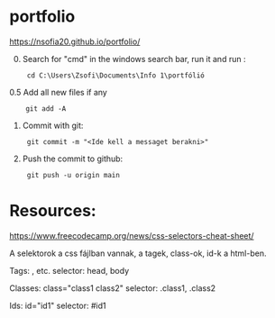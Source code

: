 # portfolio
https://nsofia20.github.io/portfolio/

0. Search for "cmd" in the windows search bar, run it and run :

        cd C:\Users\Zsofi\Documents\Info 1\portfólió
        
0.5 Add all new files if any

        git add -A

1. Commit with git:

        git commit -m "<Ide kell a messaget berakni>"

3. Push the commit to github:

        git push -u origin main
        
# Resources:

https://www.freecodecamp.org/news/css-selectors-cheat-sheet/

A selektorok a css fájlban vannak, a tagek, class-ok, id-k a html-ben.

Tags: <head>,<body> etc. 
   selector: head, body

Classes: class="class1 class2"
  selector: .class1, .class2

Ids: id="id1"
  selector: #id1